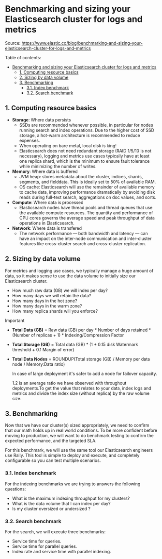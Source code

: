# Benchmarking and sizing your Elasticsearch cluster for logs and metrics

Source: <https://www.elastic.co/blog/benchmarking-and-sizing-your-elasticsearch-cluster-for-logs-and-metrics>

Table of contents:
- [Benchmarking and sizing your Elasticsearch cluster for logs and metrics](#benchmarking-and-sizing-your-elasticsearch-cluster-for-logs-and-metrics)
  - [1. Computing resource basics](#1-computing-resource-basics)
  - [2. Sizing by data volume](#2-sizing-by-data-volume)
  - [3. Benchmarking](#3-benchmarking)
    - [3.1. Index benchmark](#31-index-benchmark)
    - [3.2. Search benchmark](#32-search-benchmark)

## 1. Computing resource basics

- **Storage**: Where data persists
  - SSDs are recommended whenever possible, in particular for nodes running search and index operations. Due to the higher cost of SSD storage, a hot-warm architecture is recommended to reduce expenses.
  - When operating on bare metal, local disk is king!
  - Elasticsearch does not need redundant storage (RAID 1/5/10 is not necessary), logging and metrics use cases typically have at least one replica shard, which is the minimum to ensure fault tolerance while minimizing the number of writes.
- **Memory**: Where data is buffered
  - JVM heap: stores metadata about the cluster, indices, shards, segments, and fielddata. This is ideally set to 50% of available RAM.
  - OS cache: Elasticsearch will use the remainder of available memory to cache data, improving performance dramatically by avoiding disk reads during full-text search, aggregations on doc values, and sorts.
- **Compute**: Where data is processed
  - Elasticsearch nodes have thread pools and thread queues that use the available compute resources. The quantity and performance of CPU cores governs the average speed and peak throughput of data operations in Elasticsearch.
- **Network**: Where data is transfered
  - The network performance — both bandwidth and latency — can have an impact on the inter-node communication and inter-cluster features like cross-cluster search and cross-cluster replication.

## 2. Sizing by data volume

For metrics and logging use cases, we typically manage a huge amount of data, so it makes sense to use the data volume to initially size our Elasticsearch cluster.

- How much raw data (GB) we will index per day?
- How many days we will retain the data?
- How many days in the hot zone?
- How many days in the warm zone?
- How many replica shards will you enforce?

> [!important]
>
> - **Total Data (GB)** = Raw data (GB) per day \* Number of days retained \* (Number of replicas + 1) \* Indexing/Compression Factor
> - **Total Storage (GB)** = Total data (GB) \* (1 + 0.15 disk Watermark threshold + 0.1 Margin of error)
> - **Total Data Nodes** = ROUNDUP(Total storage (GB) / Memory per data node / Memory:Data ratio)
>
>   In case of large deployment it's safer to add a node for failover capacity.
>
>   1.2 is an average ratio we have observed with throughout deployments.To get the value that relates to your data, index logs and metrics and divide the index size (without replica) by the raw volume size.

## 3. Benchmarking


Now that we have our cluster(s) sized appropriately, we need to confirm that our math holds up in real world conditions. To be more confident before moving to production, we will want to do benchmark testing to confirm the expected performance, and the targeted SLA.

For this benchmark, we will use the same tool our Elasticsearch engineers use Rally. This tool is simple to deploy and execute, and completely configurable so you can test multiple scenarios.

### 3.1. Index benchmark

For the indexing benchmarks we are trying to answers the following questions:
- What is the maximum indexing throughput for my clusters?
- What is the data volume that I can index per day?
- Is my cluster oversized or undersized ?

### 3.2. Search benchmark

For the search, we will execute three benchmarks:
- Service time for queries.
- Service time for parallel queries.
- Index rate and service time with parallel indexing.
